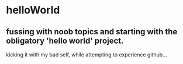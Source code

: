 # helloWorld
fussing with noob topics and starting with the obligatory 'hello world' project.
--
kicking it with my bad self, while attempting to experience github...
